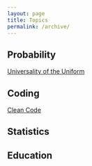 ```yaml
---
layout: page
title: Topics
permalink: /archive/
---
```

## Probability
[Universality of the Uniform](https://rachel1792.github.io/Universality-of-the-Uniform/)


## Coding
[Clean Code](https://rachel1792.github.io/Clean-Code/)

## Statistics

## Education

